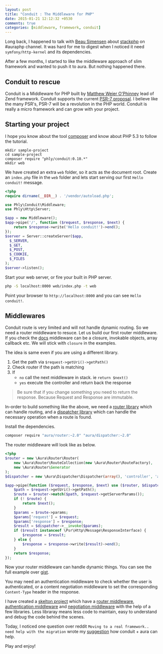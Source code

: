 ```yaml
---
layout: post
title: "Conduit : The Middleware for PHP"
date: 2015-01-21 12:12:32 +0530
comments: true
categories: [middleware, framework, conduit]
---
```


Long back, I happened to talk with [Beau Simensen](https://beau.io/) about [stackphp](http://stackphp.com/) on #auraphp channel. It was hard for me to digest when I noticed it need `symfony/http-kernel` and its dependencies.

After a few months, I started to like the middleware approach of slim framework and wanted to push it to aura. But nothing happened  there.

## Conduit to rescue

Conduit is a Middleware for PHP built by [Matthew Weier O'Phinney](http://mwop.net/) lead of Zend framework. Conduit supports the current [PSR-7 proposal](https://github.com/php-fig/fig-standards/blob/master/proposed/http-message.md). I believe like the many PSR's, PSR-7 will be a revolution in the PHP world. Conduit is really a micro framework and can grow with your project.

## Starting your project

I hope you know about the tool [composer](https://getcomposer.org) and know about PHP 5.3 to follow the tutorial.

```
mkdir sample-project
cd sample-project
composer require "phly/conduit:0.10.*"
mkdir web
```

We have created an extra `web` folder, so it acts as the document root. Create an `index.php` file in the `web` folder and lets start serving our first `Hello conduit!` message.

```php
<?php
require dirname(__DIR__) . '/vendor/autoload.php';

use Phly\Conduit\Middleware;
use Phly\Http\Server;

$app = new Middleware();
$app->pipe('/', function ($request, $response, $next) {
    return $response->write('Hello conduit!')->end();
});
$server = Server::createServer($app,
  $_SERVER,
  $_GET,
  $_POST,
  $_COOKIE,
  $_FILES
);
$server->listen();
```

Start your web server, or fire your built in PHP server.

```bash
php -S localhost:8000 web/index.php -t web
```

Point your browser to `http://localhost:8000` and you can see `Hello conduit!`.

## Middlewares

Conduit route is very limited and will not handle dynamic routing. So we need a router middleware to resuce. Let us build our first router middleware. If you check the [docs](https://github.com/phly/conduit/blob/0.10.0/README.md#creating-middleware) middleware can be a closure, invokable objects, array callback etc. We will stick with `closure` in the examples.

The idea is same even if you are using a different library.

1. Get the path via `$request->getUri()->getPath()`
2. Check router if the path is matching
3. If
    * `no` call the next middleware in stack. ie `return $next()`
    * `yes` execute the controller and return back the response

> Be sure that if you change something you need to return the response. Because Request and Response are immutable.

In-order to build something like the above, we need a [router library](https://github.com/auraphp/Aura.Router) which can handle routing, and a [dispatcher library](https://github.com/auraphp/Aura.Dispatcher) which can handle the necessary operation when a route is found.

Install the dependencies.

```bash
composer require "aura/router:~2.0" "aura/dispatcher:~2.0"
```

The router middleware will look like as below.

```php
<?php
$router = new \Aura\Router\Router(
    new \Aura\Router\RouteCollection(new \Aura\Router\RouteFactory),
    new \Aura\Router\Generator
);
$dispatcher = new \Aura\Dispatcher\Dispatcher(array(), 'controller', 'action');

$app->pipe(function ($request, $response, $next) use ($router, $dispatcher) {
    $path = $request->getUri()->getPath();
    $route = $router->match($path, $request->getServerParams());
    if (! $route) {
        return $next();
    }
    $params = $route->params;
    $params['request'] = $request;
    $params['response'] = $response;
    $result = $dispatcher->__invoke($params);
    if ($result instanceof \Psr\Http\Message\ResponseInterface) {
        $response = $result;
    } else {
        $response = $response->write($result)->end();
    }
    return $response;
});
```

Now your router middleware can handle dynamic things. You can see the full example over   [gist](https://gist.github.com/harikt/477902c09eb51dad6433).

You may need an authentication middleware to check whether the user is authenticated, or a content negotiation middleware to set the corresponding `Content-Type` header in the response.

I have created a [skelton project](https://github.com/harikt/conduit-skelton) which have a [router middleware](https://github.com/harikt/conduit-skelton/blob/0.2.0/src/Conduit/Middleware/RouterMiddleware.php), [authentication middleware](https://github.com/harikt/conduit-skelton/blob/0.2.0/src/Conduit/Middleware/AuthenticationMiddleware.php) and [negotiation middleware](https://github.com/harikt/conduit-skelton/blob/0.2.0/src/Conduit/Middleware/NegotiationMiddleware.php) with the help of a few libraries. Less libraray means less code to maintain, easy to understand and debug the code behind the scenes.

Today, I noticed one question over reddit `Moving to a real framework.. need help with the migration` wrote my [suggestion](http://www.reddit.com/r/PHP/comments/2t4970/moving_to_a_real_framework_need_help_with_the/cnvml5m) how conduit + aura can help.

Play and enjoy!
